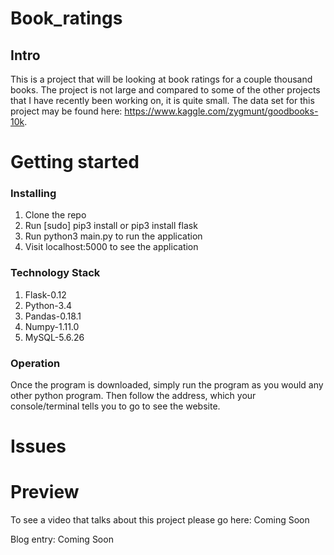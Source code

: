 # Book_ratings
## Intro

This is a project that will be looking at book ratings for a couple thousand books. The project is not large and compared to some of the other projects that I have recently been working on, it is quite small. The data set for this project may be found here: https://www.kaggle.com/zygmunt/goodbooks-10k.


# Getting started
### Installing

1. Clone the repo
2. Run [sudo] pip3 install or pip3 install flask
3. Run python3 main.py to run the application
6. Visit localhost:5000 to see the application

### Technology Stack

1. Flask-0.12
2. Python-3.4
3. Pandas-0.18.1
4. Numpy-1.11.0
5. MySQL-5.6.26

### Operation

Once the program is downloaded, simply run the program as you would any other python program.
Then follow the address, which your console/terminal tells you to go to see the
website.

# Issues


# Preview

To see a video that talks about this project please go here: Coming Soon

Blog entry: Coming Soon 